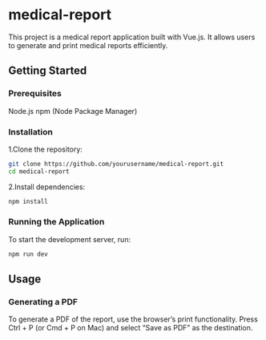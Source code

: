 # medical-report

This project is a medical report application built with Vue.js. It allows users to generate and print medical reports efficiently.

## Getting Started
### Prerequisites

Node.js
npm (Node Package Manager)

### Installation

1.Clone the repository:

```sh
git clone https://github.com/yourusername/medical-report.git
cd medical-report
```

2.Install dependencies:

```sh
npm install
```

### Running the Application

To start the development server, run:

```sh
npm run dev
```

## Usage

### Generating a PDF

To generate a PDF of the report, use the browser’s print functionality. Press Ctrl + P (or Cmd + P on Mac) and select “Save as PDF” as the destination.